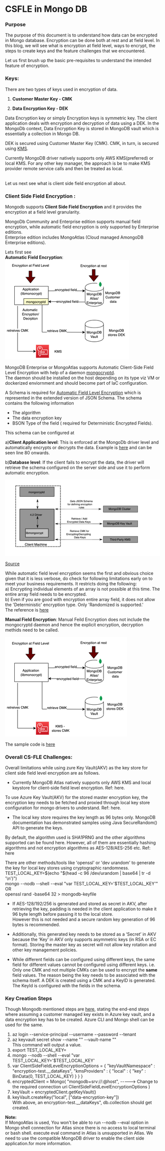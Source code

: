 # CSFLE in Mongo DB

### Purpose
The purpose of this document is to understand how data can be encrypted in Mongo database. Encryption can be done both at rest and at field level.
In this blog, we will see what is encryption at field level, ways to encrypt, the steps to create keys and the feature challenges that we encountered.

Let us first brush up the basic pre-requisites to understand the intended feature of encryption.

### Keys:

There are two types of keys used in encryption of data.

1) **Customer Master Key - CMK**

2) **Data Encryption Key - DEK**

Data Encryption key or simply Encryption keys is symmetric key. The client application deals with encryption and decryption of data using a DEK. 
In the MongoDb context, Data Encryption Key is stored in MongoDB vault which is essentially a collection in Mongo DB. 

DEK is secured using Customer Master Key (CMK). 
CMK, in turn, is secured using [KMS](https://docs.mongodb.com/manual/core/security-client-side-encryption-key-management/). 

Currently MongoDB driver natively supports only AWS KMS(preferred) or local KMS. For any other key manager, the approach is be to make KMS provider remote service calls and then be treated as local.<br/>
<br/>

Let us next see what is client side field encryption all about. 

### **Client Side Field Encryption** :

Mongodb supports **Client Side Field Encryption** and it provides the encryption at a field level granularity. <br/>

MongoDb Community and Enterprise edition supports manual field encryption, while automatic field encryption is only supported by Enterprise editions.<br/>
Enterprise edition includes MongoAtlas (Cloud managed AmongoDB Enterprise editions).<br/>

Lets first see <br/>
**Automatic Field Encryption**:
![\[Diagram for Encryption:\]](https://github.com/surbhi-nijhara/techtumblr/blob/field-encryption/mongodb-guide/diag_source/file-auto-encrypt-arch.png?raw=true)

MongoDB Enterprise or MongoAtlas supports Automatic Client-Side Field Level Encryption with help of a daemon [mongocryptd](https://docs.mongodb.com/manual/reference/security-client-side-encryption-appendix/#mongocryptd). <br/>
The daemon should be installed on the host depending on its type viz VM or dockerized enviornment and should become part of IaC configuration.

A Schema is required for [Automatic Field Level Encryption](https://docs.mongodb.com/manual/core/security-automatic-client-side-encryption/#field-level-encryption-automatic) which is represented in the extended version of JSON Schema. The schema contains the following information

* The algorithm
* The data encryption key
* BSON Type of the field ( required for Deterministic Encrypted Fields).

This schema can be configured at
 
a)**Client Application level**: This is enforced at the MongoDb driver level and automatically encrypts or decrypts the data. Example is [here](https://github.com/mongodb/mongo-java-driver/blob/master/driver-sync/src/examples/tour/ClientSideEncryptionAutoEncryptionSettingsTour.java) and can be seen line 80 onwards.<br/>

b)**Database level**: If the client fails to encrypt the data, the driver will retrieve the schema configured on the server side and use it to perform automatic encryption.<br/>

![\[Diagram for Mongo Client Side Encryption:\]](https://github.com/surbhi-nijhara/techtumblr/blob/master/mongodb-guide/diag_source/mongodb-clientside-encrypt.png?raw=true)

[Source](https://docs.mongodb.com/manual/core/security-client-side-encryption/)

While automatic field level encryption seems the first and obvious choice given that it is less verbose, do check for following limitations early on to meet your business requirements. It restricts doing the following:<br/>
a) Encrypting individual elements of an array is not possible at this time. The entire array field needs to be encrypted.<br/>
b) Even if you are good with encryption entire array field, it does not allow the 'Deterministic' encryption type. Only 'Randomized is supported.'<br/>
The reference is [here](https://docs.mongodb.com/manual/reference/security-client-side-automatic-json-schema/)


**Manual Field Encryption**:
Manual Feild Encryption does not include the mongocryptd daemon and hence the explicit encryption, decryption methids need to be called.

![\[Diagram for Encryption:\]](https://github.com/surbhi-nijhara/techtumblr/blob/field-encryption/mongodb-guide/diag_source/field-encrypt-arch.png?raw=true)

The sample code is [here](https://github.com/paychex/mongo-csfl-encryption-java-demo)


### Overall CS-FLE Challenges:
Overall limitations while using zure Key Vault(AKV) as the key store for client side field level encryption are as follows.<br/>
* Currently MongoDB Atlas natively supports only AWS KMS and local keystore for client-side field level encryption. Ref: here.<br/>

To use Azure Key Vault(AKV) for the stored master encryption key, the encryption key needs to be fetched and proxied through local key store configuration for mongo drivers to understand. Ref: here.<br/>

* The local key store requires the key length as 96 bytes only. MongoDB documentation has demonstrated samples using Java SecureRandom() API to generate the keys. 

By default, the algorithm used is SHA1PRNG and the other algorithms supported can be found here. However, all of them are essentially hashing algorithms and not encryption algorithms as AES-128/AES-256 etc. Ref: here<br/>

There are other methods/tools like 'openssl' or 'dev urandom'  to generate the key for local key stores using cryptographic randomness. <br/>
TEST_LOCAL_KEY=$(echo "$(head -c 96 /dev/urandom | base64 | tr -d '\n')")<br/>
mongo --nodb --shell --eval "var TEST_LOCAL_KEY='$TEST_LOCAL_KEY'" <br/>
OR <br/>
openssl rand -base64 32 > mongodb-keyfile <br/>

* If AES-128/192/256 is generated and stored as secret in AKV, after retrieving the key, padding is needed in the client application to make it 96 byte length before passing it to the local store.<br/> However this is not needed and a secure random key generation of 96 bytes is recommended.

* Additionally, this generated key needs to be stored as a ‘Secret’ in AKV because the ‘Key’ in AKV only supports asymmetric keys (in RSA or EC format).
Storing the master key as secret will not allow key rotation and other key management policies.
 
* While different fields can be configured using different keys, the same field for different values cannot be configured using different keys. i.e. Only one CMK and not multiple CMKs can be used to encrypt the **same** field values. The reason being the key needs to be associated with the schema itself.
A DEK is created using a CMK and a KeyID is generated.
The KeyId is configured with the fields in the schema. 

### Key Creation Steps
Though Mongodb mentioned steps are [here](https://docs.mongodb.com/manual/reference/method/KeyVault.createKey/#example), stating the end-end steps where assuming a customer managed key exists in Azure key vault, and a data encryption key has to be created. Azure CLI and Mongo shell can be used for the same.

1.  az login --service-principal --username <username> --password <password> --tenant <tenant-id><br/>
2. az keyvault secret show --name "<column-masterkey-name>" --vault-name "<key vault name>"<br/>
This command will output a value.<br/>
3. export TEST_LOCAL_KEY= <value from above><br/>
4. mongo --nodb --shell --eval "var TEST_LOCAL_KEY='$TEST_LOCAL_KEY'<br/>
5. var ClientSideFieldLevelEncryptionOptions = {
  "keyVaultNamespace" : "encryption-test.__dataKeys",
  "kmsProviders" : {
    "local" : {
      "key" : BinData(0, TEST_LOCAL_KEY)
    }
  }
}<br/>
6. encryptedClient = Mongo(
  "mongodb+srv://<user>:<pw>@host",    -----> Change to the required connection uri
  ClientSideFieldLevelEncryptionOptions
 )<br/>
7. keyVault = encryptedClient.getKeyVault()<br/>
8. keyVault.createKey("local", ["data-encryption-key"])<br/>
With above, an encryption-test.__dataKeys", db.collection should get created.

**Note:**<br/>
If MongoAtlas is used, You won't be able to run --nodb --eval option in Mongo shell connection for Atlas since there is no access to local terminal or bash shell. execute eval command in Atlas is unsupported in Atlas.
We need to use the compatible MongoDB driver to enable the client side application.for more information.





